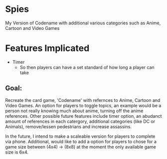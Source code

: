 # Spies
My Version of Codename with additional various categories such as Anime, Cartoon and Video Games

# Features Implicated
* Timer
  * So then players can have a set standard of how long a player can take

## Goal:
Recreate the card game, 'Codename' with refernces to Anime, Cartoon and Video Games. An option for players to toggle topics, an example would be a person not really knowing much about anime, turning off the anime references. Other possible future features include timer option, an abudanct amount of references in each catergory, additional categories (like DC or Animals), remove/lessen pedestrians and increase assassins. 

In the future, I intend to make a scaleable version for players to complete via phone. Additional,  would like to add a option for players to chose for a game size between (4x4) -> (8x8) at the moment the only available game size is 6x4. 
